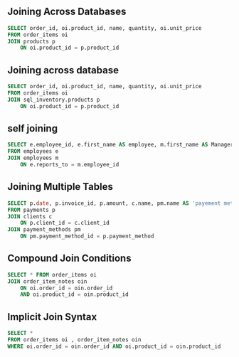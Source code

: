 ## Joining Across Databases

```sql
SELECT order_id, oi.product_id, name, quantity, oi.unit_price
FROM order_items oi
JOIN products p
    ON oi.product_id = p.product_id

```

## Joining across database

```sql
SELECT order_id, oi.product_id, name, quantity, oi.unit_price
FROM order_items oi
JOIN sql_inventory.products p
    ON oi.product_id = p.product_id
```

## self joining

```sql
SELECT e.employee_id, e.first_name AS employee, m.first_name AS Manager
FROM employees e
JOIN employees m
    ON e.reports_to = m.employee_id
```

## Joining Multiple Tables

```sql
SELECT p.date, p.invoice_id, p.amount, c.name, pm.name AS 'payement method'
FROM payments p
JOIN clients c
    ON p.client_id = c.client_id
JOIN payment_methods pm
    ON pm.payment_method_id = p.payment_method
```

## Compound Join Conditions

```sql
SELECT * FROM order_items oi
JOIN order_item_notes oin
    ON oi.order_id = oin.order_id
    AND oi.product_id = oin.product_id

```

## Implicit Join Syntax

```sql
SELECT *
FROM order_items oi , order_item_notes oin
WHERE oi.order_id = oin.order_id AND oi.product_id = oin.product_id
```
